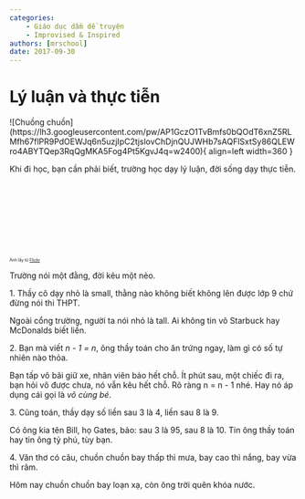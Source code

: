 ```yaml
---
categories:
    - Giáo dục dầm dề truyện
    - Improvised & Inspired
authors: [mrschool]
date: 2017-09-30
---
```


# Lý luận và thực tiễn

<div class="result" markdown>
![Chuồng chuồn](https://lh3.googleusercontent.com/pw/AP1GczO1TvBmfs0bQOdT6xnZ5RLMfh67flPR9PdOEWJq6n5uzjIpC2tjslovChDjnQUJWHb7sAQFlSxtSy86QLEWro4ABYTQep3RqQgMKA5Fog4Pt5KgvJ4q=w2400){ align=left width=360 }

Khi đi học, bạn cần phải biết, trường học dạy lý luận, đời sống dạy thực tiễn.

</div>
<br>
<br>
<br>
<br>
<!-- more -->
<br>
<br>
<br>

<span style="font-size: 0.5em;">Ảnh lấy từ [Flickr](https://flickr.com/photos/serbosca/27266654354/)</span>

Trường nói một đằng, đời kêu một nẻo.

1\. Thầy cô dạy nhỏ là small, thằng nào không biết không lên được lớp 9 chứ đừng nói thi THPT.

Ngoài cổng trường, người ta nói nhỏ là tall. Ai không tin vô Starbuck hay McDonalds biết liền.

2\. Bạn mà viết *n - 1 = n*, ông thầy toán cho ăn trứng ngay, làm gì có số tự nhiên nào thỏa.

Bạn tấp vô bãi giữ xe, nhân viên bảo hết chỗ. Ít phút sau, một chiếc đi ra, bạn hỏi vô được chưa, nó vẫn kêu hết chỗ. Rõ ràng n = n - 1 nhé. Hay nó áp dụng cái gọi là *vô cùng bé*.

3\. Cũng toán, thầy dạy số liền sau 3 là 4, liền sau 8 là 9.

Có ông kia tên Bill, họ Gates, bảo: sau 3 là 95, sau 8 là 10. Tin ông thầy toán hay tin ông tỷ phú, tùy bạn.

4\. Văn thơ có câu, chuồn chuồn bay thấp thì mưa, bay cao thì nắng, bay vừa thì râm.

Hôm nay chuồn chuồn bay loạn xạ, còn ông trời quên khóa nước.